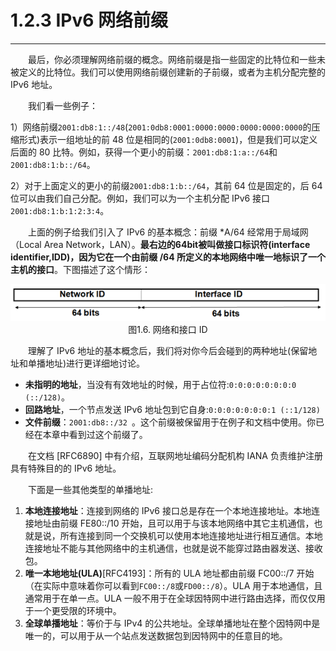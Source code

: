 # 1.2.3 IPv6 网络前缀
----------------
　　最后，你必须理解网络前缀的概念。网络前缀是指一些固定的比特位和一些未被定义的比特位。我们可以使用网络前缀创建新的子前缀，或者为主机分配完整的 IPv6 地址。

　　我们看一些例子：

1）网络前缀```2001:db8:1::/48```(```2001:0db8:0001:0000:0000:0000:0000:0000```的压缩形式)表示一组地址的前 48 位是相同的(```2001:0db8:0001```)，但是我们可以定义后面的 80 比特。例如，获得一个更小的前缀：```2001:db8:1:a::/64```和```2001:db8:1:b::/64```。

2）对于上面定义的更小的前缀```2001:db8:1:b::/64```，其前 64 位是固定的，后 64 位可以由我们自己分配。例如，我们可以为一个主机分配 IPv6 接口```2001:db8:1:b:1:2:3:4```。

　　上面的例子给我们引入了 IPv6 的基本概念：前缀 \*A/64 经常用于局域网（Local Area Network，LAN）。**最右边的64bit被叫做接口标识符(interface identifier,IDD)，因为它在一个由前缀 /64 所定义的本地网络中唯一地标识了一个主机的接口**。下图描述了这个情形：

<center><img src="../images/iot_in_five_days/1/image004.png"/></center>
<center>图1.6. 网络和接口 ID</center>

　　理解了 IPv6 地址的基本概念后，我们将对你今后会碰到的两种地址(保留地址和单播地址)进行更详细地讨论。

* **未指明的地址**，当没有有效地址的时候，用于占位符:```0:0:0:0:0:0:0:0 (::/128)```。
* **回路地址**，一个节点发送 IPv6 地址包到它自身:```0:0:0:0:0:0:0:1 (::1/128)```
* **文件前缀**：```2001:db8::/32 ```。这个前缀被保留用于在例子和文档中使用。你已经在本章中看到过这个前缀了。

　　在文档 [RFC6890] 中有介绍，互联网地址编码分配机构 IANA 负责维护注册具有特殊目的的 IPv6 地址。
 
　　下面是一些其他类型的单播地址:
1. **本地连接地址**：连接到网络的 IPv6 接口总是存在一个本地连接地址。本地连接地址由前缀 FE80::/10 开始，且可以用于与该本地网络中其它主机通信，也就是说，所有连接到同一个交换机可以使用本地连接地址进行相互通信。本地连接地址不能与其他网络中的主机通信，也就是说不能穿过路由器发送、接收包。
2. **唯一本地地址(ULA)**[RFC4193]：所有的 ULA 地址都由前缀 FC00::/7 开始（在实际中意味着你可以看到```FC00::/8```或```FD00::/8```）。ULA 用于本地通信，且通常用于在单一点。ULA 一般不用于在全球因特网中进行路由选择，而仅仅用于一个更受限的环境中。
3. **全球单播地址**：等价于与 IPv4 的公共地址。全球单播地址在整个因特网中是唯一的，可以用于从一个站点发送数据包到因特网中的任意目的地。


